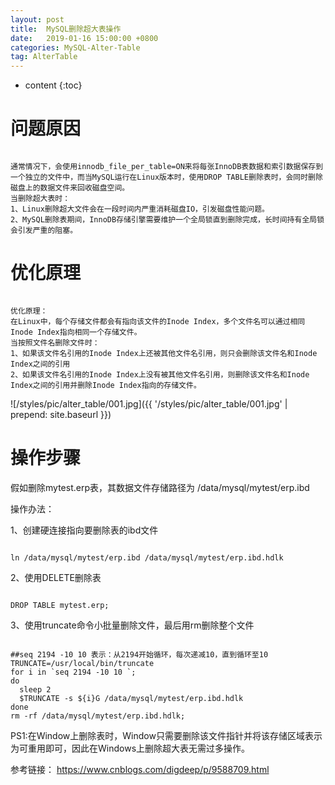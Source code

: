 ```yaml
---
layout: post
title:  MySQL删除超大表操作
date:   2019-01-16 15:00:00 +0800
categories: MySQL-Alter-Table
tag: AlterTable
---
```


* content
{:toc}

问题原因
====================================
```

通常情况下，会使用innodb_file_per_table=ON来将每张InnoDB表数据和索引数据保存到一个独立的文件中，而当MySQL运行在Linux版本时，使用DROP TABLE删除表时，会同时删除磁盘上的数据文件来回收磁盘空间。
当删除超大表时：
1、Linux删除超大文件会在一段时间内严重消耗磁盘IO，引发磁盘性能问题。
2、MySQL删除表期间，InnoDB存储引擎需要维护一个全局锁直到删除完成，长时间持有全局锁会引发严重的阻塞。

```


优化原理
====================================
```

优化原理：
在Linux中，每个存储文件都会有指向该文件的Inode Index，多个文件名可以通过相同Inode Index指向相同一个存储文件。
当按照文件名删除文件时：
1、如果该文件名引用的Inode Index上还被其他文件名引用，则只会删除该文件名和Inode Index之间的引用
2、如果该文件名引用的Inode Index上没有被其他文件名引用，则删除该文件名和Inode Index之间的引用并删除Inode Index指向的存储文件。

```
![/styles/pic/alter_table/001.jpg]({{ '/styles/pic/alter_table/001.jpg' | prepend: site.baseurl  }})


操作步骤
====================================
假如删除mytest.erp表，其数据文件存储路径为 /data/mysql/mytest/erp.ibd

操作办法：

1、创建硬连接指向要删除表的ibd文件
```

ln /data/mysql/mytest/erp.ibd /data/mysql/mytest/erp.ibd.hdlk

```

2、使用DELETE删除表
```

DROP TABLE mytest.erp;

```

3、使用truncate命令小批量删除文件，最后用rm删除整个文件
```

##seq 2194 -10 10 表示：从2194开始循环，每次递减10，直到循环至10
TRUNCATE=/usr/local/bin/truncate  
for i in `seq 2194 -10 10 `;   
do   
  sleep 2  
  $TRUNCATE -s ${i}G /data/mysql/mytest/erp.ibd.hdlk   
done  
rm -rf /data/mysql/mytest/erp.ibd.hdlk;

```


PS1:在Window上删除表时，Window只需要删除该文件指针并将该存储区域表示为可重用即可，因此在Windows上删除超大表无需过多操作。

参考链接：
https://www.cnblogs.com/digdeep/p/9588709.html